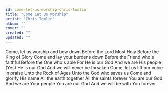 ```yaml
---
id: come-let-us-worship-chris-tomlin
title: "Come Let Us Worship"
artist: "Chris Tomlin"
album: ""
cover: ""
created: ""
updated: ""
---
```


Come, let us worship and bow down
Before the Lord Most Holy
Before the King of Glory
Come and lay your burdens down
Before the Friend who's faithful
Before the One who's able
For He is our God
And we are His people
(Yes) He is our God
And we will never be forsaken
Come, let us lift our voice in praise
Unto the Rock of Ages
Unto the God who saves us
Come and glorify His name
All the earth together
All the saints forever
You are our God
And we are Your people
You are our God
And we will be with You forever